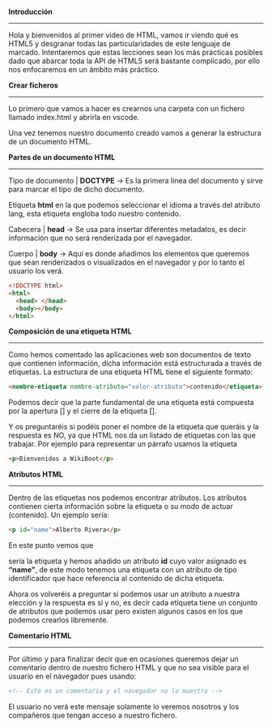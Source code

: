 **Introducción**

---

Hola y bienvenidos al primer video de HTML, vamos ir viendo qué es HTML5 y desgranar todas las particularidades de este lenguaje de marcado. Intentaremos que estas lecciones sean los más prácticas posibles dado que abarcar toda la API de HTML5 será bastante complicado, por ello nos enfocaremos en un ámbito más práctico.

**Crear ficheros**

---

Lo primero que vamos a hacer es crearnos una carpeta con un fichero llamado index.html y abrirla en vscode.

Una vez tenemos nuestro documento creado vamos a generar la estructura de un documento HTML.

**Partes de un documento HTML**

---

Tipo de documento | **DOCTYPE** → Es la primera línea del documento y sirve para marcar el tipo de dicho documento.

Etiqueta **html** en la que podemos seleccionar el idioma a través del atributo lang, esta etiqueta engloba todo nuestro contenido.

Cabecera | **head** → Se usa para insertar diferentes metadatos, es decir información que no será renderizada por el navegador.

Cuerpo | **body** → Aquí es donde añadimos los elementos que queremos que sean renderizados o visualizados en el navegador y por lo tanto el usuario los verá.

```html
<!DOCTYPE html>
<html>
  <head> </head>
  <body></body>
</html>
```

**Composición de una etiqueta HTML**

---

Como hemos comentado las aplicaciones web son documentos de texto que contienen información, dicha información está estructurada a través de etiquetas. La estructura de una etiqueta HTML tiene el siguiente formato:

```html
<nombre-etiqueta nombre-atributo="valor-atributo">contenido</etiqueta>
```

Podemos decir que la parte fundamental de una etiqueta está compuesta por la apertura [**<apertura-etiqueta>**] y el cierre de la etiqueta [**</cierre-etiqueta>**].

Y os preguntaréis si podéis poner el nombre de la etiqueta que queráis y la respuesta es NO, ya que HTML nos da un listado de etiquetas con las que trabajar. Por ejemplo para representar un párrafo usamos la etiqueta **<p>**

```html
<p>Bienvenidos a WikiBoot</p>
```

**Atributos HTML**

---

Dentro de las etiquetas nos podemos encontrar atributos. Los atributos contienen cierta información sobre la etiqueta o su modo de actuar (contenido). Un ejemplo sería:

```html
<p id="name">Alberto Rivera</p>
```

En este punto vemos que **<p>** sería la etiqueta y hemos añadido un atributo **id** cuyo valor asignado es **“name”**, de este modo tenemos una etiqueta con un atributo de tipo identificador que hace referencia al contenido de dicha etiqueta.

Ahora os volveréis a preguntar si podemos usar un atributo a nuestra elección y la respuesta es si y no, es decir cada etiqueta tiene un conjunto de atributos que podemos usar pero existen algunos casos en los que podemos crearlos libremente.

**Comentario HTML**

---

Por último y para finalizar decir que en ocasiones queremos dejar un comentario dentro de nuestro fichero HTML y que no sea visible para el usuario en el navegador pues usando:

```html
<!-- Esto es un comentario y el navegador no lo muestra -->
```

El usuario no verá este mensaje solamente lo veremos nosotros y los compañeros que tengan acceso a nuestro fichero.
